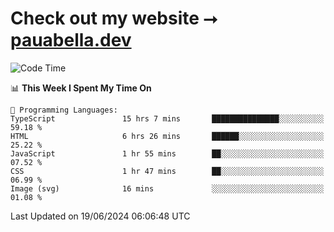 # Check out my website ⭢ [pauabella.dev](https://pauabella.dev)

<!--START_SECTION:waka-->
![Code Time](http://img.shields.io/badge/Code%20Time-3%2C478%20hrs%2053%20mins-blue)

📊 **This Week I Spent My Time On** 

```text
💬 Programming Languages: 
TypeScript               15 hrs 7 mins       ███████████████░░░░░░░░░░   59.18 % 
HTML                     6 hrs 26 mins       ██████░░░░░░░░░░░░░░░░░░░   25.22 % 
JavaScript               1 hr 55 mins        ██░░░░░░░░░░░░░░░░░░░░░░░   07.52 % 
CSS                      1 hr 47 mins        ██░░░░░░░░░░░░░░░░░░░░░░░   06.99 % 
Image (svg)              16 mins             ░░░░░░░░░░░░░░░░░░░░░░░░░   01.08 % 
```


 Last Updated on 19/06/2024 06:06:48 UTC
<!--END_SECTION:waka-->
